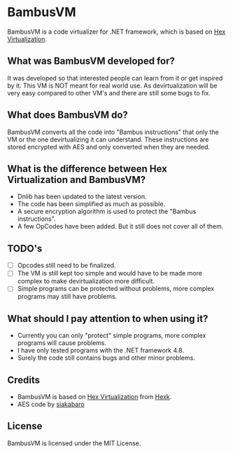 # BambusVM
BambusVM is a code virtualizer for .NET framework, which is based on <a href="https://github.com/hexck/Hex-Virtualization">Hex Virtualization</a>.

## What was BambusVM developed for?
It was developed so that interested people can learn from it or get inspired by it. This VM is NOT meant for real world use. As devirtualization will be very easy compared to other VM's and there are still some bugs to fix.

## What does BambusVM do?
BambusVM converts all the code into "Bambus instructions" that only the VM or the one devirtualizing it can understand. These instructions are stored encrypted with AES and only converted when they are needed.

## What is the difference between Hex Virtualization and BambusVM?
- Dnlib has been updated to the latest version.
- The code has been simplified as much as possible.
- A secure encryption algorithm is used to protect the "Bambus instructions".
- A few OpCodes have been added. But it still does not cover all of them.

## TODO's
- [ ] Opcodes still need to be finalized.
- [ ] The VM is still kept too simple and would have to be made more complex to make devirtualization more difficult.
- [ ] Simple programs can be protected without problems, more complex programs may still have problems.

## What should I pay attention to when using it?
- Currently you can only "protect" simple programs, more complex programs will cause problems.
- I have only tested programs with the .NET framework 4.8. 
- Surely the code still contains bugs and other minor problems.

## Credits

- BambusVM is based on <a href="https://github.com/hexck/Hex-Virtualization">Hex Virtualization</a> from <a href="https://github.com/hexck">Hexk</a>.
- AES code by <a href="https://www.siakabaro.com/how-to-perform-aes-encryption-in-net/">siakabaro</a>

## License
BambusVM is licensed under the MIT License.

